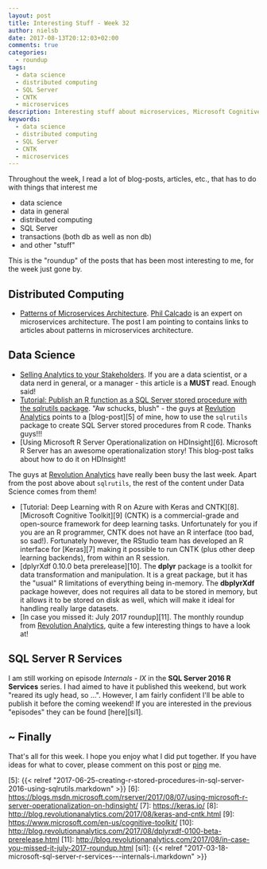 ```yaml
---
layout: post
title: Interesting Stuff - Week 32
author: nielsb
date: 2017-08-13T20:12:03+02:00
comments: true
categories:
  - roundup
tags:
  - data science
  - distributed computing
  - SQL Server
  - CNTK
  - microservices
description: Interesting stuff about microservices, Microsoft Cognitive Toolkit, HDInsight, Azure and a lot of other "stuff".
keywords:
  - data science
  - distributed computing
  - SQL Server
  - CNTK
  - microservices   
---
```


Throughout the week, I read a lot of blog-posts, articles, etc., that has to do with things that interest me

* data science
* data in general
* distributed computing
* SQL Server
* transactions (both db as well as non db)
* and other "stuff"

This is the "roundup" of the posts that has been most interesting to me, for the week just gone by. 

<!--more-->

## Distributed Computing

* [Patterns of Microservices Architecture][1]. [Phil Calcado][2] is an expert on microservices architecture. The post I am pointing to contains links to articles about patterns in microservices architecture.

## Data Science

* [Selling Analytics to your Stakeholders][3]. If you are a data scientist, or a data nerd in general, or a manager - this article is a **MUST** read. Enough said!
* [Tutorial: Publish an R function as a SQL Server stored procedure with the sqlrutils package][4]. "Aw schucks, blush" - the guys at [Revlution Analytics][re] points to a [blog-post][5] of mine, how to use the `sqlrutils` package to create SQL Server stored procedures from R code. Thanks guys!!!
* [Using Microsoft R Server Operationalization on HDInsight][6]. Microsoft R Server has an awesome operationalization story! This blog-post talks about how to do it on HDInsight!

The guys at [Revolution Analytics][re] have really been busy the last week. Apart from the post above about `sqlrutils`, the rest of the content under Data Science comes from them!

* [Tutorial: Deep Learning with R on Azure with Keras and CNTK][8]. [Microsoft Cognitive Toolkit][9] (CNTK) is a commercial-grade and open-source framework for deep learning tasks. Unfortunately for you if you are an R programmer, CNTK does not have an R interface (too bad, so sad!). Fortunately however, the RStudio team has developed an R interface for [Keras][7] making it possible to run CNTK (plus other deep learning backends), from within an R session.
* [dplyrXdf 0.10.0 beta prerelease][10]. The **dplyr** package is a toolkit for data transformation and manipulation. It is a great package, but it has the "usual" R limitations of everything being in-memory. The **dbplyrXdf** package however, does not requires all data to be stored in memory, but it allows it to be stored on disk as well, which will make it ideal for handling really large datasets.
* [In case you missed it: July 2017 roundup][11]. The monthly roundup from [Revolution Analytics][re], quite a few interesting things to have a look at!

## SQL Server R Services

I am still working on episode *Internals - IX* in the **SQL Server 2016 R Services** series. I had aimed to have it published this weekend, but work "reared its ugly head, so ...". However, I am fairly confident I'll be able to publish it before the coming weekend! If you are interested in the previous "episodes" they can be found [here][si1].

## ~ Finally

That's all for this week. I hope you enjoy what I did put together. If you have ideas for what to cover, please comment on this post or [ping][ma] me.

[ma]: mailto:niels.it.berglund@gmail.com
[mp]: https://blog.acolyer.org
[iq]: https://www.infoq.com/
[ew]: http://sqlonice.com/
[re]: http://blog.revolutionanalytics.com
[sqsk]: https://www.sqlskills.com
[1]: http://philcalcado.com/microservices-patterns.html
[2]: https://twitter.com/pcalcado
[3]: https://medium.com/towards-data-science/selling-analytics-to-your-stakeholders-3e516cd6cc2b
[4]: http://blog.revolutionanalytics.com/2017/08/tutorial-sqlrutils.html
[5]: {{< relref "2017-06-25-creating-r-stored-procedures-in-sql-server-2016-using-sqlrutils.markdown" >}}
[6]: https://blogs.msdn.microsoft.com/rserver/2017/08/07/using-microsoft-r-server-operationalization-on-hdinsight/
[7]: https://keras.io/
[8]: http://blog.revolutionanalytics.com/2017/08/keras-and-cntk.html
[9]: https://www.microsoft.com/en-us/cognitive-toolkit/
[10]: http://blog.revolutionanalytics.com/2017/08/dplyrxdf-0100-beta-prerelease.html
[11]: http://blog.revolutionanalytics.com/2017/08/in-case-you-missed-it-july-2017-roundup.html
[si1]: {{< relref "2017-03-18-microsoft-sql-server-r-services---internals-i.markdown" >}}
